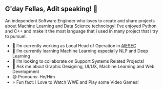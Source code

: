 ## G'day Fellas, Adit speaking! 👋

An independent Software Engineer who loves to create and share projects about Machine Learning and Data Science technology! I've enjoyed Python and C++ and make it the most language that i used in many project that i try to pursue!.

- 🔭 I’m currently working as Local Head of Operation in <a href="https://aiesec.org/">AIESEC</a>
- 🌱 I’m currently learning Machine Learning especially NLP and Deep Learning
- 👯 I’m looking to collaborate on Support Systems Related Projects!
- 💬 Ask me about Graphic Designing, UI/UX, Machine Learning and Web Development
- 😄 Pronouns: He/Him
- ⚡ Fun fact: I Love to Watch WWE and Play some Video Games!
<!--
**Bayhaqieee/Bayhaqieee** is a ✨ _special_ ✨ repository because its `README.md` (this file) appears on your GitHub profile.

Here are some ideas to get you started:

- 🔭 I’m currently working on ...
- 🌱 I’m currently learning ...
- 👯 I’m looking to collaborate on ...
- 🤔 I’m looking for help with ...
- 💬 Ask me about ...
- 📫 How to reach me: ...
- 😄 Pronouns: ...
- ⚡ Fun fact: ...
-->
